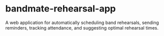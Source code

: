 # bandmate-rehearsal-app
A web application for automatically scheduling band rehearsals, sending reminders, tracking attendance, and suggesting optimal rehearsal times.
